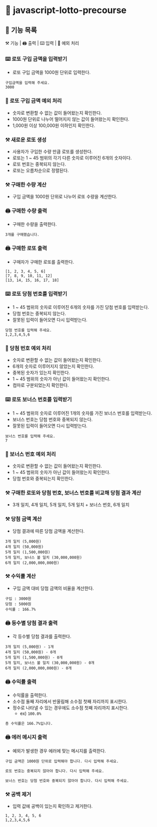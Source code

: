 # 🎰 javascript-lotto-precourse

## 📜 기능 목록

⚒️ 기능 | 🖨️ 출력 | ⌨️ 입력 | 🤔 예외 처리

### ⌨️ 로또 구입 금액을 입력받기

- 로또 구입 금액을 1000원 단위로 입력한다.

```
구입금액을 입력해 주세요.
3000
```

### 🤔 로또 구입 금액 예외 처리

- 숫자로 변환할 수 없는 값이 들어왔는지 확인한다.
- 1000원 단위로 나누어 떨어지지 않는 값이 들어왔는지 확인한다.
- 1,000원 이상 100,000원 이하인지 확인한다.

### ⚒️ 새로운 로또 생성

- 사용자가 구입한 수량 만큼 로또를 생성한다.
- 로또는 1 ~ 45 범위의 각기 다른 숫자로 이루어진 6개의 숫자이다.
- 로또 번호는 중복되지 않는다.
- 로또는 오름차순으로 정렬된다.

### ⚒️ 구매한 수량 계산

- 구입 금액을 1000원 단위로 나누어 로또 수량을 계산한다.

### 🖨️ 구매한 수량 출력

- 구매한 수량을 출력한다.

```
3개를 구매했습니다.
```

### 🖨️ 구매한 로또 출력

- 구매자가 구매한 로또를 출력한다.

```
[1, 2, 3, 4, 5, 6]
[7, 8, 9, 10, 11, 12]
[13, 14, 15, 16, 17, 18]
```

### ⌨️ 로또 당첨 번호를 입력받기

- 1 ~ 45 범위의 숫자로 이루어진 6개의 숫자를 가진 당첨 번호를 입력받는다.
- 당첨 번호는 중복되지 않는다.
- 잘못된 입력이 들어오면 다시 입력받는다.

```
당첨 번호를 입력해 주세요.
1,2,3,4,5,6
```

### 🤔 당첨 번호 예외 처리

- 숫자로 변환할 수 없는 값이 들어왔는지 확인한다.
- 6개의 숫자로 이루어지지 않았는지 확인한다.
- 중복된 숫자가 있는지 확인한다.
- 1 ~ 45 범위의 숫자가 아닌 값이 들어왔는지 확인한다.
- 컴마로 구분되었는지 확인한다.

### ⌨️ 로또 보너스 번호를 입력받기

- 1 ~ 45 범위의 숫자로 이루어진 1개의 숫자를 가진 보너스 번호를 입력받는다.
- 보너스 번호는 당첨 번호와 중복되지 않는다.
- 잘못된 입력이 들어오면 다시 입력받는다.

```
보너스 번호를 입력해 주세요.
7
```

### 🤔 보너스 번호 예외 처리

- 숫자로 변환할 수 없는 값이 들어왔는지 확인한다.
- 1 ~ 45 범위의 숫자가 아닌 값이 들어왔는지 확인한다.
- 당첨 번호와 중복되는지 확인한다.

### ⚒️ 구매한 로또와 당첨 번호, 보너스 번호를 비교해 당첨 결과 계산

- 3개 일치, 4개 일치, 5개 일치, 5개 일치 + 보너스 번호, 6개 일치

### ⚒️ 당첨 금액 계산

- 당첨 결과에 따른 당첨 금액을 계산한다.

```
3개 일치 (5,000원)
4개 일치 (50,000원)
5개 일치 (1,500,000원)
5개 일치, 보너스 볼 일치 (30,000,000원)
6개 일치 (2,000,000,000원)
```

### ⚒️ 수익률 계산

- 구입 금액 대비 당첨 금액의 비율을 계산한다.

```
구입 : 3000원
당첨 : 5000원
수익률 : 166.7%
```

### 🖨️ 등수별 당첨 결과 출력

- 각 등수별 당첨 결과를 출력한다.

```
3개 일치 (5,000원) - 1개
4개 일치 (50,000원) - 0개
5개 일치 (1,500,000원) - 0개
5개 일치, 보너스 볼 일치 (30,000,000원) - 0개
6개 일치 (2,000,000,000원) - 0개
```

### 🖨️ 수익률 출력

- 수익률을 출력한다.
- 소수점 둘째 자리에서 반올림해 소수점 첫째 자리까지 표시한다.
- 정수로 나타낼 수 있는 경우에도 소수점 첫째 자리까지 표시한다.
  - ex) `100.0%`

```
총 수익률은 166.7%입니다.
```

### 🖨️ 에러 메시지 출력

- 예외가 발생한 경우 에러에 맞는 메시지를 출력한다.

```
구입 금액은 1000원 단위로 입력해야 합니다. 다시 입력해 주세요.

로또 번호는 중복되지 않아야 합니다. 다시 입력해 주세요.

보너스 번호는 당첨 번호와 중복되지 않아야 합니다. 다시 입력해 주세요.
```

### ⚒️ 공백 제거

- 입력 값에 공백이 있는지 확인하고 제거한다.

```
1, 2, 3, 4, 5, 6
1,2,3,4,5,6
```
